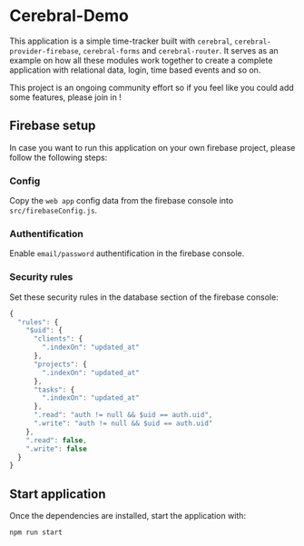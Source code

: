 # Cerebral-Demo

This application is a simple time-tracker built with `cerebral`, `cerebral-provider-firebase`, `cerebral-forms` and `cerebral-router`. It serves as an example on how all these modules work together to create a complete application with relational data, login, time based events and so on.

This project is an ongoing community effort so if you feel like you could add some features, please join in !


## Firebase setup

In case you want to run this application on your own firebase project, please follow the following steps:

### Config

Copy the `web app` config data from the firebase console into `src/firebaseConfig.js`.

### Authentification

Enable `email/password` authentification in the firebase console.

### Security rules

Set these security rules in the database section of the firebase console:

```js
{
  "rules": {
    "$uid": {
      "clients": {
        ".indexOn": "updated_at"
      },
      "projects": {
        ".indexOn": "updated_at"
      },
      "tasks": {
        ".indexOn": "updated_at"
      },  
      ".read": "auth != null && $uid == auth.uid",
      ".write": "auth != null && $uid == auth.uid"
    },
    ".read": false,
    ".write": false
  }
}
```

## Start application

Once the dependencies are installed, start the application with:

```
npm run start
```
